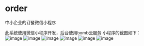 # order
中小企业的订餐微信小程序

此系统使用微信小程序开发，后台使用bomb云服务
小程序的截图如下：
![image](https://github.com/xuexiangjys/order/blob/master/img/%E5%BE%AE%E4%BF%A1%E5%9B%BE%E7%89%87_20170807000515.jpg)
![image](https://github.com/xuexiangjys/order/blob/master/img/%E5%BE%AE%E4%BF%A1%E5%9B%BE%E7%89%87_20170807000533.jpg)
![image](https://github.com/xuexiangjys/order/blob/master/img/%E5%BE%AE%E4%BF%A1%E5%9B%BE%E7%89%87_20170807000539.jpg)
![image](https://github.com/xuexiangjys/order/blob/master/img/%E5%BE%AE%E4%BF%A1%E5%9B%BE%E7%89%87_20170807000544.jpg)
![image](https://github.com/xuexiangjys/order/blob/master/img/%E5%BE%AE%E4%BF%A1%E5%9B%BE%E7%89%87_20170807000515.jpg)
![image](https://github.com/xuexiangjys/order/blob/master/img/%E5%BE%AE%E4%BF%A1%E5%9B%BE%E7%89%87_20170807000549.jpg)
